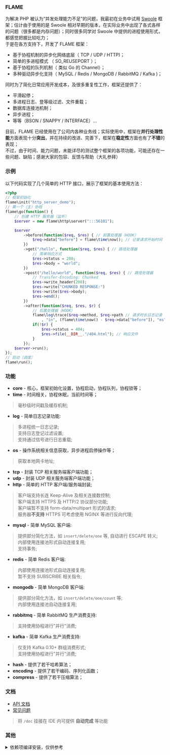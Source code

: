### FLAME
为解决 PHP 被认为“并发处理能力不足”的问题，我最初在业务中试用 [Swoole](https://www.swoole.com/) 框架；估计由于使用的是 Swoole 相对早期的版本，在实际业务中出现了各式各样的问题（很多都是内存问题）；同时很多同学对 Swoole 中提供的进程使用形式，都感觉把握比较吃力；  
于是在各方支持下，开发了 FLAME 框架：

* 基于协程机制的异步化网络底层（ TCP / UDP / HTTP)；
* 简单的多进程模式 （ SO_REUSEPORT ）；
* 基于协程的队列机制（ 类似 Go 的 Channel）；
* 多种驱动异步化支持（ MySQL / Redis / MongoDB / RabbitMQ / Kafka )；

同时为了简化日常应用开发成本，及很多重复性工作，框架还提供了：
* 平滑起停；
* 多进程日志、登等级过滤、文件重载；
* 数据库连接池机制；
* 异步进程；
* 等等（BSON / SNAPPY / INTERFACE）...

目前，FLAME 已经使用在了公司内各种业务线；实际使用中，框架在**并行处理性能**方面表现十分**突出**，并在持续的改进、完善下，框架在**稳定性**方面也有了**不错**的表现；  
不过，由于时间、能力问题，未能详尽的测试整个框架的各项功能，可能还存在一些问题、缺陷；感谢大家的包容、反馈与帮助（大礼参拜）

### 示例
以下代码实现了几个简单的 HTTP 接口，展示了框架的基本使用方法：

``` PHP
<?php
// 框架初始化
flame\init("http_server_demo");
// 第一个（主）协程
flame\go(function() {
    // 创建 HTTP 服务器（监听）
    $server = new flame\http\server(":::56101");

    $server
        ->before(function($req, $res) { // 前置处理器（HOOK）
            $req->data["before"] = flame\time\now(); // 记录请求开始时间
        })
        ->get("/hello", function($req, $res) { // 路径处理器
            // 简单响应方式
            $res->status = 200;
            $res->body = "world";
        })
        ->post("/hello/world", function($req, $res) { // 路径处理器
            // Transfer-Encoding: Chunked
            $res->write_header(200);
            $res->write("CHUNKED RESPONSE:")
            $res->write($res->body);
            $res->end();
        })
        ->after(function($req, $res, $r) {
            // 后置处理器（HOOK）
            flame\log\trace($req->method, $req->path // 请求时长日志记录
                , "in", (flame\time\now() - $req->data["before"]), "ms");
            if(!$r) {
                $res->status = 404;
                $res->file(__DIR__."/404.html"); // 响应文件
            }
        });
    $server->run();
});
// 启动（调度）
flame\run();
```

### 功能

* **core** - 核心，框架初始化设置，协程启动，协程队列，协程锁等；
* **time** - 时间相关，协程休眠，当前时间等；
> 毫秒级时间戳及缓存机制;  
* **log** - 简单日志记录功能:
> 多进程统一日志记录;  
> 支持日志登记过滤设置;  
> 支持通过信号进行日志重载;  
* **os** - 操作系统相关信息获取，异步进程启停操作等；
> 获取本地网卡地址;
* **tcp** - 封装 TCP 相关服务端客户端功能；
* **udp** - 封装 UDP 相关服务端客户端功能；
* **http** - 简单的 HTTP 客户端/服务端封装;
> 客户端支持长连 Keep-Alive 及相关连接数控制;  
> 客户端支持 HTTPS 及 HTTP/2 协议部分功能;  
> 客户端暂不支持 form-data/multipart 形式的请求;  
> 服务器**不支持** HTTPS 可考虑使用 NGINX 等进行反向代理;  
* **mysql** - 简单 MySQL 客户端:
> 提供部分简化方法，如 `insert/delete/one` 等, 自动进行 ESCAPE 转义;  
> 内部使用连接池形式自动连接复用;  
> 支持事务;  
* **redis** - 简单 Redis 客户端:
> 内部使用连接池形式自动连接复用;  
> 暂不支持 SUBSCRIBE 相关指令;  
* **mongodb** - 简单 MongoDB 客户端:
> 提供部分简化方法，如 `insert/delete/one/count` 等;  
> 内部使用连接池自动连接复用;  
* **rabbitmq** - 简单 RabbitMQ 生产消费支持:
> 支持使用协程进行"并行"消费;
* **kafka** - 简单 Kafka 生产消费支持:
> 仅支持 Kafka 0.10+ 群组消费形式;  
> 支持使用协程进行"并行"消费;  
* **hash** - 提供了若干哈希算法；
* **encoding** - 提供了若干编码、序列化函数；
* **compress** - 提供了若干压缩算法；



### 文档
* [API 文档](https://github.com/terrywh/php-flame/tree/master/doc)
* [常见问题](https://github.com/terrywh/php-flame/wiki/%E5%B8%B8%E8%A7%81%E9%97%AE%E9%A2%98)

> 将 `/doc` 挂接在 IDE 内可提供 **自动完成** 等功能

### 其他
<details><summary>依赖项编译安装，仅供参考</summary>
<p>

#### openssl
``` Bash
CC=gcc CXX=g++ ./Configure no-shared --prefix=/data/vendor/openssl-1.1.1 linux-x86_64
make && make install
```

#### boost
``` Bash
./bootstrap.sh --prefix=/data/vendor/boost-1.70.0
./b2 --prefix=/data/vendor/boost-1.70.0 cxxflags="-fPIC" variant=release link=static threading=multi install
```

#### PHP
``` Bash
CC=gcc CXX=g++ ./configure --prefix=/data/vendor/php-7.2.17 --with-config-file-path=/data/vendor/php-7.2.17/etc --disable-simplexml --disable-xml --disable-xmlreader --disable-xmlwriter --with-readline --enable-mbstring --without-pear --with-zlib --build=x86_64-linux-gnu
```

#### libphpext
``` Bash
CXXFLAGS="-O2" make
make install
```

#### cpp-parser
``` Bash
make install
```

<!--
#### sasl2
``` Bash
PKG_CONFIG_PATH=/data/vendor/openssl-1.1.1/lib/pkgconfig CC=gcc CXX=g++ CFLAGS=-fPIC CXXFLAGS=-fPIC ./configure --prefix=/data/vendor/sasl2 --with-openssl=/data/vendor/openssl-1.1.1 --without-ldap --enable-shared=no
make && make install
```
-->

#### mongoc-driver
``` Bash
mkdir stage && cd stage
CC=gcc CXX=g++ LDFLAGS="-pthread -ldl" PKG_CONFIG_PATH=/data/vendor/openssl-1.1.1/lib/pkgconfig cmake -DCMAKE_INSTALL_PREFIX=/data/vendor/mongoc-1.14.0 -DCMAKE_INSTALL_LIBDIR=lib -DCMAKE_BUILD_TYPE=Release -DCMAKE_C_FLAGS=-fPIC -DENABLE_STATIC=ON -DENABLE_SASL=OFF -DENABLE_SHM_COUNTERS=OFF -DENABLE_TESTS=OFF -DENABLE_EXAMPLES=OFF -DENABLE_AUTOMATIC_INIT_AND_CLEANUP=OFF ../
make && make install
# rm /data/vendor/mongoc-1.14.0/lib/*.so*
```

#### AMQP-CPP
``` Bash
mkdir stage && cd stage
CC=gcc CXX=g++ cmake -DCMAKE_INSTALL_PREFIX=/data/vendor/amqpcpp-4.1.4 -DCMAKE_CXX_FLAGS=-fPIC -DCMAKE_BUILD_TYPE=Release -DAMQP-CPP_LINUX_TCP=ON ../
make && make install
```

#### rdkafka
``` Bash
CC=gcc CXX=g++ PKG_CONFIG_PATH=/data/vendor/openssl-1.1.1/lib/pkgconfig ./configure --prefix=/data/vendor/rdkafka-1.0.0 --disable-sasl
# rm /data/vendor/rdkafka-1.0.0/lib/*.so*
cp src/snappy.h /data/vendor/rdkafka-1.0.0/include/librdkafka/
cp src/rdmurmur2.h /data/vendor/rdkafka-1.0.0/include/librdkafka/
cp src/xxhash.h /data/vendor/rdkafka-1.0.0/include/librdkafka/
```

#### http-parser
``` Bash
mkdir -p /data/vendor/http-parser-2.9.0/lib
mkdir -p /data/vendor/http-parser-2.9.0/include
CC=gcc CFLAGS=-fPIC make libhttp_parser.o
cp libhttp_parser.o /data/vendor/http-parser-2.9.0/lib
cp http_parser.h /data/vendor/http-parser-2.9.0/include
```

#### hiredis
``` Bash
CC=gcc make
PREFIX=/data/vendor/hiredis-0.14.0 make install
# rm /data/vendor/hiredis-0.14.0/lib/*.so*
```

#### nghttp2
``` Bash
PKG_CONFIG_PATH=/data/vendor/openssl-1.1.1/lib/pkgconfig CC=gcc CXX=g++ CFLAGS=-fPIC CXXFLAGS=-fPIC ./configure --prefix=/data/vendor/nghttp2-1.37.0 --enable-shared=no --enable-lib-only --with-boost=/data/vendor/boost-1.70.0 --enable-asio-lib
make && make install
```

#### curl
``` Bash
CC=gcc CXX=g++ CFLAGS=-fPIC CPPFLAGS=-fPIC ./configure --prefix=/data/vendor/curl-7.64.1 --with-nghttp2=/data/vendor/nghttp2-1.37.0 --with-ssl=/data/vendor/openssl-1.1.1 --with-pic=pic --enable-ipv6 --enable-shared=no --without-libidn2 --disable-ldap --without-libpsl --without-lber --enable-ares
make && make install
```

<!--
#### mysql-connector-c
``` Bash
mkdir stage && cd stage
CC=gcc CXX=g++ cmake -DCMAKE_BUILD_TYPE=Release -DCMAKE_INSTALL_PREFIX=/data/vendor/mysqlc-8.0.15 -DWITHOUT_SERVER=ON -DWITH_BOOST=../boost/boost_1_68_0 -DWITH_SSL=/data/vendor/openssl-1.1.1 -DOPENSSL_EXECUTABLE=/data/vendor/openssl-1.1.1/bin/openssl -DWITH_CURL=/data/vendor/curl-7.64.1 -DWITH_SASL=OFF -DSASL_SYSTEM_LIBRARY=OFF -DCMAKE_C_FLAGS=-pthread -DCMAKE_CXX_FLAGS=-pthread ../
make && make install
# rm /data/vendor/mysqlc-8.0.15/lib/*.so*
```
注意：需要下载内含 boost 头文件的版本（与框架依赖版本不同）；
-->

#### maria-connector-c
```
mkdir stage && cd stage
CC=gcc CXX=g++ CFLAGS="-pthread" CXXFLAGS="-pthread" PKG_CONFIG_PATH=/data/vendor/openssl-1.1.1/lib/pkgconfig:/data/vendor/curl-7.64.1/lib/pkgconfig cmake3 -DCMAKE_BUILD_TYPE=Release -DCLIENT_PLUGIN_SHA256_PASSWORD=STATIC -DCLIENT_PLUGIN_CACHING_SHA2_PASSWORD=STATIC  -DCMAKE_INSTALL_PREFIX=/data/vendor/mariac-3.0.9 ../
# rm /data/vendor/mariac-3.0.9/lib/mariadb/*.so*
```

</p>
</details>
